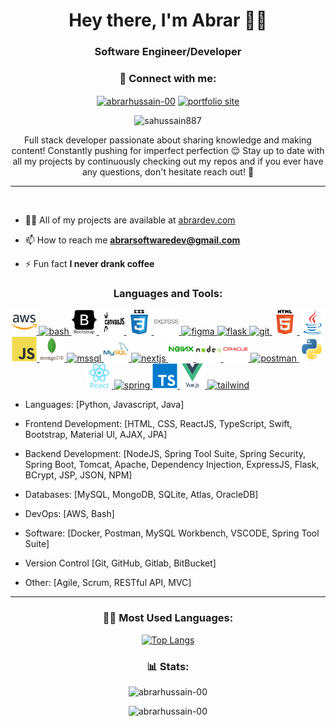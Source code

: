 <h1 align="center">Hey there, I'm Abrar 🤌🏽</h1>
<h3 align="center">Software Engineer/Developer</h3>
<h3 align="center">💬 Connect with me:</h3>
<p align="center">
<a href="https://linkedin.com/in/abrarhussain-00" target="blank"><img align="center" src="https://raw.githubusercontent.com/rahuldkjain/github-profile-readme-generator/master/src/images/icons/Social/linked-in-alt.svg" alt="abrarhussain-00" height="30" width="40" /></a>
<a href="https://www.abrardev.com/" target="black"><img align="center" src="https://img.icons8.com/?size=512&id=Meg71w7epZVz&format=png" alt="portfolio site" height="40" width="40"/></a>
<!-- <a href="https://www.leetcode.com/abrarhussain_00" target="blank"><img align="center" src="https://raw.githubusercontent.com/rahuldkjain/github-profile-readme-generator/master/src/images/icons/Social/leet-code.svg" alt="abrarhussain_00" height="30" width="40" />
<a href="https://instagram.com/abrarhussain_00" target="blank"><img align="center" src="https://raw.githubusercontent.com/rahuldkjain/github-profile-readme-generator/master/src/images/icons/Social/instagram.svg" alt="abrarhussain_00" height="30" width="40" /></a> -->
</p>

<p align="center"> <img src="https://komarev.com/ghpvc/?username=sahussain887&label=Profile%20views&color=0e75b6&style=flat" alt="sahussain887" /> </p>


<p align="center">Full stack developer passionate about sharing knowledge and making content! Constantly pushing for imperfect perfection 😌
Stay up to date with all my projects by continuously checking out my repos and if you ever have any questions, don't hesitate reach out! 🤝
</p>
<hr/>

<p align="left"> <a href="https://twitter.com/" target="blank"><img src="https://img.shields.io/twitter/follow/?logo=twitter&style=for-the-badge" alt="" /></a> </p>


<!-- - 🔭 I’m currently working on real estate website | [Urban Guru](https://github.com/abrarhussain-00/urbanGuru) 

- 🌱 I’m currently learning **Stripe** -->

- 👨‍💻 All of my projects are available at [abrardev.com](https://abrardev.com)

- 📫 How to reach me **abrarsoftwaredev@gmail.com**

- ⚡ Fun fact **I never drank coffee**



<h3 align="center">Languages and Tools:</h3>
<div align="center">
  <a href="https://aws.amazon.com" target="_blank" rel="noreferrer">
    <img src="https://raw.githubusercontent.com/devicons/devicon/master/icons/amazonwebservices/amazonwebservices-original-wordmark.svg" alt="aws" width="40" height="40">
  </a>
  <a href="https://www.gnu.org/software/bash/" target="_blank" rel="noreferrer">
    <img src="https://www.vectorlogo.zone/logos/gnu_bash/gnu_bash-icon.svg" alt="bash" width="40" height="40">
  </a>
  <a href="https://getbootstrap.com" target="_blank" rel="noreferrer">
    <img src="https://raw.githubusercontent.com/devicons/devicon/master/icons/bootstrap/bootstrap-plain-wordmark.svg" alt="bootstrap" width="40" height="40">
  </a>
  <a href="https://canvasjs.com" target="_blank" rel="noreferrer">
    <img src="https://raw.githubusercontent.com/Hardik0307/Hardik0307/master/assets/canvasjs-charts.svg" alt="canvasjs" width="40" height="40">
  </a>
  <a href="https://www.w3schools.com/css/" target="_blank" rel="noreferrer">
    <img src="https://raw.githubusercontent.com/devicons/devicon/master/icons/css3/css3-original-wordmark.svg" alt="css3" width="40" height="40">
  </a>
  <a href="https://expressjs.com" target="_blank" rel="noreferrer">
    <img src="https://raw.githubusercontent.com/devicons/devicon/master/icons/express/express-original-wordmark.svg" alt="express" width="40" height="40">
  </a>
  <a href="https://www.figma.com/" target="_blank" rel="noreferrer">
    <img src="https://www.vectorlogo.zone/logos/figma/figma-icon.svg" alt="figma" width="40" height="40">
  </a>
  <a href="https://flask.palletsprojects.com/" target="_blank" rel="noreferrer">
    <img src="https://www.vectorlogo.zone/logos/pocoo_flask/pocoo_flask-icon.svg" alt="flask" width="40" height="40">
  </a>
  <a href="https://git-scm.com/" target="_blank" rel="noreferrer">
    <img src="https://www.vectorlogo.zone/logos/git-scm/git-scm-icon.svg" alt="git" width="40" height="40">
  </a>
  <a href="https://www.w3.org/html/" target="_blank" rel="noreferrer">
    <img src="https://raw.githubusercontent.com/devicons/devicon/master/icons/html5/html5-original-wordmark.svg" alt="html5" width="40" height="40">
  </a>
  <a href="https://www.java.com" target="_blank" rel="noreferrer">
    <img src="https://raw.githubusercontent.com/devicons/devicon/master/icons/java/java-original.svg" alt="java" width="40" height="40">
  </a>
  <a href="https://developer.mozilla.org/en-US/docs/Web/JavaScript" target="_blank" rel="noreferrer">
    <img src="https://raw.githubusercontent.com/devicons/devicon/master/icons/javascript/javascript-original.svg" alt="javascript" width="40" height="40">
  </a>
  <a href="https://www.mongodb.com/" target="_blank" rel="noreferrer">
    <img src="https://raw.githubusercontent.com/devicons/devicon/master/icons/mongodb/mongodb-original-wordmark.svg" alt="mongodb" width="40" height="40">
  </a>
  <a href="https://www.microsoft.com/en-us/sql-server" target="_blank" rel="noreferrer">
    <img src="https://www.svgrepo.com/show/303229/microsoft-sql-server-logo.svg" alt="mssql" width="40" height="40">
  </a>
  <a href="https://www.mysql.com/" target="_blank" rel="noreferrer">
    <img src="https://raw.githubusercontent.com/devicons/devicon/master/icons/mysql/mysql-original-wordmark.svg" alt="mysql" width="40" height="40">
  </a>
  <a href="https://nextjs.org/" target="_blank" rel="noreferrer">
    <img src="https://cdn.worldvectorlogo.com/logos/nextjs-2.svg" alt="nextjs" width="40" height="40">
  </a>
  <a href="https://www.nginx.com" target="_blank" rel="noreferrer">
    <img src="https://raw.githubusercontent.com/devicons/devicon/master/icons/nginx/nginx-original.svg" alt="nginx" width="40" height="40">
  </a>
  <a href="https://nodejs.org" target="_blank" rel="noreferrer">
    <img src="https://raw.githubusercontent.com/devicons/devicon/master/icons/nodejs/nodejs-original-wordmark.svg" alt="nodejs" width="40" height="40">
  </a>
  <a href="https://www.oracle.com/" target="_blank" rel="noreferrer">
    <img src="https://raw.githubusercontent.com/devicons/devicon/master/icons/oracle/oracle-original.svg" alt="oracle" width="40" height="40">
  </a>
  <a href="https://postman.com" target="_blank" rel="noreferrer">
    <img src="https://www.vectorlogo.zone/logos/getpostman/getpostman-icon.svg" alt="postman" width="40" height="40">
  </a>
  <a href="https://www.python.org" target="_blank" rel="noreferrer">
    <img src="https://raw.githubusercontent.com/devicons/devicon/master/icons/python/python-original.svg" alt="python" width="40" height="40">
  </a>
  <a href="https://reactjs.org/" target="_blank" rel="noreferrer">
    <img src="https://raw.githubusercontent.com/devicons/devicon/master/icons/react/react-original-wordmark.svg" alt="react" width="40" height="40">
  </a>
  <a href="https://spring.io/" target="_blank" rel="noreferrer">
    <img src="https://www.vectorlogo.zone/logos/springio/springio-icon.svg" alt="spring" width="40" height="40">
  </a>
  <a href="https://www.typescriptlang.org/" target="_blank" rel="noreferrer">
    <img src="https://raw.githubusercontent.com/devicons/devicon/master/icons/typescript/typescript-original.svg" alt="typescript" width="40" height="40">
  </a>
  <a href="https://vuejs.org/" target="_blank" rel="noreferrer">
    <img src="https://raw.githubusercontent.com/devicons/devicon/master/icons/vuejs/vuejs-original-wordmark.svg" alt="vuejs" width="40" height="40">
  </a>
  <a href="https://tailwindcss.com/" target="_blank" rel="noreferrer">
    <img src="https://www.vectorlogo.zone/logos/tailwindcss/tailwindcss-icon.svg" alt="tailwind" width="40" height="40">
  </a>
</div>

- Languages: [Python, Javascript, Java]

- Frontend Development: [HTML, CSS, ReactJS, TypeScript, Swift, Bootstrap, Material UI, AJAX, JPA]

- Backend Development: [NodeJS, Spring Tool Suite, Spring Security, Spring Boot, Tomcat, Apache, Dependency Injection, ExpressJS, Flask, BCrypt, JSP, JSON, NPM]

- Databases: [MySQL, MongoDB, SQLite, Atlas, OracleDB]

- DevOps: [AWS, Bash]

- Software: [Docker, Postman, MySQL Workbench, VSCODE, Spring Tool Suite]

- Version Control [Git, GitHub, Gitlab, BitBucket]

- Other: [Agile, Scrum, RESTful API, MVC]

<hr/>

<h3 align="center">👨‍💻 Most Used Languages:</h3>

<div align='center'>

[![Top Langs](https://github-readme-stats.vercel.app/api/top-langs/?username=abrarhussain-00&layout=compact)](https://github.com/anuraghazra/github-readme-stats)

</div>



<h3 align="center">📊 Stats:</h3>

<div align="center"><img src="https://github-readme-stats.vercel.app/api?username=abrarhussain-00&show_icons=true&locale=en" alt="abrarhussain-00" />

<img src="https://github-readme-streak-stats.herokuapp.com/?user=abrarhussain-00&" alt="abrarhussain-00" /></div>
